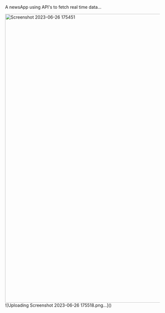 A newsApp using API's to fetch real time data...

<img width="943" alt="Screenshot 2023-06-26 175451" src="https://github.com/Sonali3110/NewsApp/assets/98824103/30f6c592-6f25-4abf-a1cd-52d8faa2f473">
![Uploading Screenshot 2023-06-26 175518.png…]()
